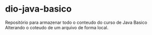 # dio-java-basico
Repositório para armazenar todo o conteudo do curso de Java
Basico Alterando o coteudo de um arquivo de forma local.
